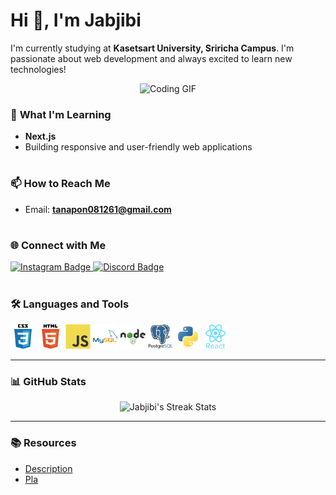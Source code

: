 # Hi 👋, I'm Jabjibi
I'm currently studying at **Kasetsart University, Sriricha Campus**. I'm passionate about web development and always excited to learn new technologies!

<p align="center">
  <img src="https://media.giphy.com/media/vFKqnCdLPNOKc/giphy.gif" alt="Coding GIF" width="300"/>
</p>

### 🌱 **What I'm Learning**
- **Next.js**
- Building responsive and user-friendly web applications

#

### 📫 **How to Reach Me**
- Email: **tanapon081261@gmail.com**

#

### 🌐 **Connect with Me**
<p align="left">
  <a href="https://instagram.com/jjab_bb" target="_blank">
    <img src="https://img.shields.io/badge/Instagram-%23E4405F.svg?style=for-the-badge&logo=Instagram&logoColor=white" alt="Instagram Badge" />
  </a>
  <a href="https://discord.gg/พี่พูดได้ไหม" target="_blank">
    <img src="https://img.shields.io/badge/Discord-%237289DA.svg?style=for-the-badge&logo=discord&logoColor=white" alt="Discord Badge" />
  </a>
</p>

#

### 🛠️ **Languages and Tools**
<p>
  <img src="https://raw.githubusercontent.com/devicons/devicon/master/icons/css3/css3-original-wordmark.svg" alt="CSS3" width="40" height="40"/>
  <img src="https://raw.githubusercontent.com/devicons/devicon/master/icons/html5/html5-original-wordmark.svg" alt="HTML5" width="40" height="40"/>
  <img src="https://raw.githubusercontent.com/devicons/devicon/master/icons/javascript/javascript-original.svg" alt="JavaScript" width="40" height="40"/>
  <img src="https://raw.githubusercontent.com/devicons/devicon/master/icons/mysql/mysql-original-wordmark.svg" alt="MySQL" width="40" height="40"/>
  <img src="https://raw.githubusercontent.com/devicons/devicon/master/icons/nodejs/nodejs-original-wordmark.svg" alt="Node.js" width="40" height="40"/>
  <img src="https://raw.githubusercontent.com/devicons/devicon/master/icons/postgresql/postgresql-original-wordmark.svg" alt="PostgreSQL" width="40" height="40"/>
  <img src="https://raw.githubusercontent.com/devicons/devicon/master/icons/python/python-original.svg" alt="Python" width="40" height="40"/>
  <img src="https://raw.githubusercontent.com/devicons/devicon/master/icons/react/react-original-wordmark.svg" alt="React.js" width="40" height="40"/>
</p>

---

### 📊 **GitHub Stats**
<p align="center">
  <img src="https://github-readme-streak-stats.herokuapp.com/?user=jabjibi&theme=tokyonight" alt="Jabjibi's Streak Stats" />
</p>

---

### 📚 **Resources**
- [Description](description.md)
- [Pla](https://jis03.github.io)
